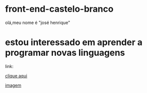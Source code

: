 # front-end-castelo-branco
olá,meu nome é "josé henrique"

# estou interessado em aprender a programar novas linguagens #

link:

[clique aqui](https://www.youtube.com/watch?v=fwqJMKd-jdY)

[imagem]()
